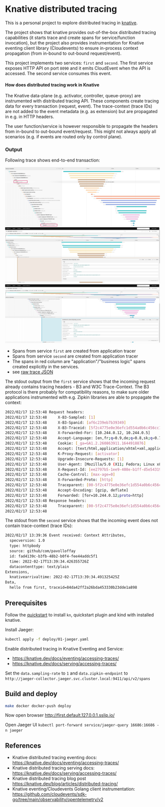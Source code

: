 # Knative distributed tracing

This is a personal project to explore distributed tracing in [knative](https://knative.dev/).

The project shows that knative provides out-of-the-box distributed tracing capabilities (it starts trace and create spans for service/function invocation), but the project also provides instrumentation for Knative eventing client library (Cloudevents) to ensure in-process context propagation (from in-bound to out-bound request/event).

This project implements two services: `first` and `second`. The first service exposes HTTP API on port `8090` and it emits CloudEvent when the API is accessed. The second service consumes this event.

#### How does distributed tracing work in Knative

The Knative data-plane (e.g. activator, controller, queue-proxy) are instrumented with distributed tracing API. These components create tracing data for every transaction (request, event). The trace-context (trace IDs) are not added to the event metadata (e.g. as extension) but are propagated in e.g. in HTTP headers.

The user function/service is however responsible to propagate the headers from in-bound to out-bound event/request. This might not always apply all scenarios (e.g. if events are routed only by control plane).

### Output

Following trace shows end-to-end transaction:

![Trace](./assets/screenshot-jaeger.jpg)
![event-receive](./assets/screenshot-jaeger-event-send-span.jpg)
![event-send](./assets/screenshot-jaeger-event-receive-span.jpg)

* Spans from service `first` are created from application tracer
* Spans from service `second` are created from application tracer
* The spans in red column are "application"/"business logic" spans created explicitly in the services.
* see [raw trace JSON](./assets/jaeger-trace-96fb08cdf0962dc11e32043925f9b46c.json)

The stdout output from the `first` service shows that the incoming request already contains tracing headers - B3 and W3C Trace-Context. The B3 protocol is there probably for compatibility reasons, to make sure older applications instrumented with e.g. Zipkin libraries are able to propagate the context:
```bash
2022/02/17 12:53:48 Request headers:
2022/02/17 12:53:48 	X-B3-Sampled: [1]
2022/02/17 12:53:48 	X-B3-Spanid: [af6c239eb7b39349]
2022/02/17 12:53:48 	X-B3-Traceid: [5f2c4775e0e36efc1d554a0b6c456cc1]
2022/02/17 12:53:48 	X-Forwarded-For: [10.244.0.12, 10.244.0.5]
2022/02/17 12:53:48 	Accept-Language: [en,fr;q=0.9,de;q=0.8,sk;q=0.7]
2022/02/17 12:53:48 	Cookie: [_ga=GA1.2.260863911.1644918876]
2022/02/17 12:53:48 	Accept: [text/html,application/xhtml+xml,application/xml;q=0.9,image/avif,image/webp,image/apng,*/*;q=0.8,application/signed-exchange;v=b3;q=0.9]
2022/02/17 12:53:48 	K-Proxy-Request: [activator]
2022/02/17 12:53:48 	Upgrade-Insecure-Requests: [1]
2022/02/17 12:53:48 	User-Agent: [Mozilla/5.0 (X11; Fedora; Linux x86_64) AppleWebKit/537.36 (KHTML, like Gecko) Chrome/98.0.4758.80 Safari/537.36]
2022/02/17 12:53:48 	X-Request-Id: [ee2797b5-1ee9-408e-b1ff-d5e5431977e6]
2022/02/17 12:53:48 	Cache-Control: [max-age=0]
2022/02/17 12:53:48 	X-Forwarded-Proto: [http]
2022/02/17 12:53:48 	Traceparent: [00-5f2c4775e0e36efc1d554a0b6c456cc1-af6c239eb7b39349-01]
2022/02/17 12:53:48 	Accept-Encoding: [gzip, deflate]
2022/02/17 12:53:48 	Forwarded: [for=10.244.0.12;proto=http]
2022/02/17 12:53:48 Response headers:
2022/02/17 12:53:48 	Traceparent: [00-5f2c4775e0e36efc1d554a0b6c456cc1-1cf3f827eba96bf2-01]
2022/02/17 12:53:48
```

The stdout from the `second` service shows that the incoming event does not contain trace-context (trace IDs):
```bash
2022/02/17 13:39:36 Event received: Context Attributes,
  specversion: 1.0
  type: httpbody
  source: github/com/pavolloffay
  id: fad4139c-b3fb-48b2-b0f4-fee44addc5f1
  time: 2022-02-17T13:39:34.426355726Z
  datacontenttype: text/plain
Extensions,
  knativearrivaltime: 2022-02-17T13:39:34.491325425Z
Data,
  hello from first, traceid=84da42ff2a26bda453330b23dde1a898
```

## Prerequisites

Follow the [quickstart](https://knative.dev/docs/getting-started/quickstart-install/) to install `kn`, quickstart plugin and kind with installed knative.

Install Jaeger:
```bash
kubectl apply -f deploy/01-jaeger.yaml
```

Enable distributed tracing in Knative Eventing and Service: 
* https://knative.dev/docs/eventing/accessing-traces/
* https://knative.dev/docs/serving/accessing-traces/

Set the `data.sampling-rate` to `1` and `data.zipkin-endpoint` to `http://jaeger-collector.jaeger.svc.cluster.local:9411/api/v2/spans`

## Build and deploy

```bash
make docker docker-push deploy
```

Now open browser http://first.default.127.0.0.1.sslip.io/

Open Jaeger UI `kubectl port-forward service/jaeger-query 16686:16686 -n jaeger`

## References

* Knative distributed tracing eventing docs: https://knative.dev/docs/eventing/accessing-traces/
* Knative distributed tracing serving docs: https://knative.dev/docs/serving/accessing-traces/
* Knative distributed tracing blog post https://knative.dev/blog/articles/distributed-tracing/
* Knative eventing/Cloudevents Golang client instrumentation: https://github.com/cloudevents/sdk-go/tree/main/observability/opentelemetry/v2

